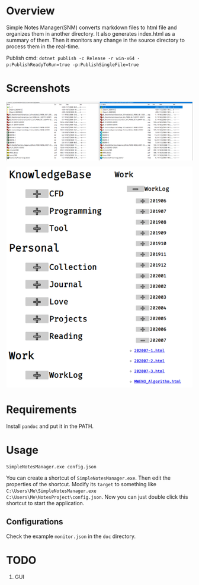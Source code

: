 # Overview

Simple Notes Manager(SNM) converts markdown files to html file and organizes them in another directory. It also generates index.html as a summary of them. Then it monitors any change in the source directory to process them in the real-time.

Publish cmd: `dotnet publish -c Release -r win-x64 -p:PublishReadyToRun=true -p:PublishSingleFile=true`

# Screenshots

![Left: source files; Right: output files](doc/md2html.png)

![Left: overview of index.html; Right: results by clicking the plus symbol to expand the item](doc/index.html.png)

# Requirements

Install `pandoc` and put it in the PATH.

# Usage

```
SimpleNotesManager.exe config.json
```

You can create a shortcut of `SimpleNotesManager.exe`. Then edit the properties of the shortcut. Modify its `target` to something like `C:\Users\Me\SimpleNotesManager.exe C:\Users\Me\NotesProject\config.json`. Now you can just double click this shortcut to start the application.

## Configurations

Check the example `monitor.json` in the `doc` directory.

# TODO

1. GUI
